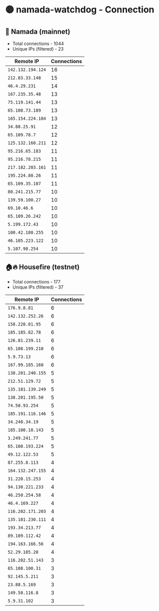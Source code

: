 # 🟡 namada-watchdog - Connection

## 🚀 Namada (mainnet)
- Total connections - 1044
- Unique IPs (filtered) - 23

| Remote IP | Connections |
|-----------|-------------|
| `142.132.194.124` | 16 |
| `212.83.33.148` | 15 |
| `46.4.29.231` | 14 |
| `167.235.35.48` | 13 |
| `75.119.141.44` | 13 |
| `65.108.73.189` | 13 |
| `165.154.224.184` | 13 |
| `34.88.25.91` | 12 |
| `65.109.78.7` | 12 |
| `125.132.160.211` | 12 |
| `95.216.65.183` | 11 |
| `95.216.78.215` | 11 |
| `217.182.203.161` | 11 |
| `195.224.80.26` | 11 |
| `65.109.35.107` | 11 |
| `80.241.215.77` | 10 |
| `139.59.100.27` | 10 |
| `69.10.46.6` | 10 |
| `65.109.26.242` | 10 |
| `5.199.172.43` | 10 |
| `100.42.180.255` | 10 |
| `46.105.223.122` | 10 |
| `5.107.98.254` | 10 |

## 🏠🔥 Housefire (testnet)

- Total connections - 177
- Unique IPs (filtered) - 37

| Remote IP | Connections |
|-----------|-------------|
| `176.9.8.81` | 6 |
| `142.132.252.26` | 6 |
| `158.220.81.95` | 6 |
| `185.185.82.78` | 6 |
| `126.81.239.11` | 6 |
| `65.108.199.210` | 6 |
| `5.9.73.13` | 6 |
| `167.99.185.160` | 6 |
| `138.201.240.155` | 5 |
| `212.51.129.72` | 5 |
| `135.181.139.249` | 5 |
| `138.201.195.50` | 5 |
| `74.50.93.254` | 5 |
| `185.191.116.146` | 5 |
| `34.240.34.19` | 5 |
| `185.100.10.143` | 5 |
| `3.249.241.77` | 5 |
| `65.108.193.224` | 5 |
| `49.12.122.53` | 5 |
| `87.255.8.113` | 4 |
| `164.132.247.155` | 4 |
| `31.220.15.253` | 4 |
| `94.130.221.233` | 4 |
| `46.250.254.58` | 4 |
| `46.4.169.227` | 4 |
| `116.202.171.203` | 4 |
| `135.181.230.111` | 4 |
| `193.34.213.77` | 4 |
| `89.109.112.42` | 4 |
| `194.163.166.56` | 4 |
| `52.29.185.20` | 4 |
| `116.202.51.143` | 3 |
| `65.108.100.31` | 3 |
| `92.145.5.211` | 3 |
| `23.88.5.169` | 3 |
| `149.50.116.8` | 3 |
| `5.9.31.102` | 3 |

